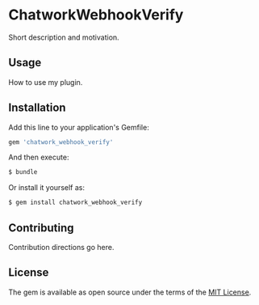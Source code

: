 # ChatworkWebhookVerify
Short description and motivation.

## Usage
How to use my plugin.

## Installation
Add this line to your application's Gemfile:

```ruby
gem 'chatwork_webhook_verify'
```

And then execute:
```bash
$ bundle
```

Or install it yourself as:
```bash
$ gem install chatwork_webhook_verify
```

## Contributing
Contribution directions go here.

## License
The gem is available as open source under the terms of the [MIT License](https://opensource.org/licenses/MIT).
